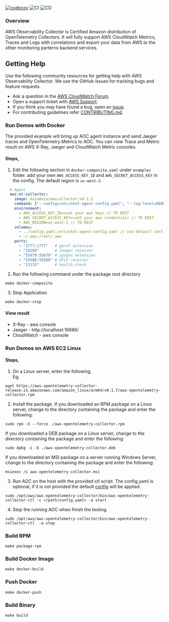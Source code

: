 [![codecov](https://codecov.io/gh/mxiamxia/aws-opentelemetry-collector/branch/master/graph/badge.svg)](https://codecov.io/gh/mxiamxia/aws-opentelemetry-collector)
![CI](https://github.com/mxiamxia/aws-opentelemetry-collector/workflows/CI/badge.svg)
![CD](https://github.com/mxiamxia/aws-opentelemetry-collector/workflows/CD/badge.svg)
### Overview
AWS Observability Collector is Certified Amazon distribution of OpenTelemetry Collectors. It will fully support AWS CloudWatch Metrics, Traces and Logs with correlations and export your data from AWS to the other monitoring parterns backend services.

## Getting Help  

Use the following community resources for getting help with AWS Observability Collector. We use the GitHub issues for tracking bugs and feature requests.  

* Ask a question in the [AWS CloudWatch Forum](https://forums.aws.amazon.com/forum.jspa?forumID=138).  
* Open a support ticket with [AWS Support](http://docs.aws.amazon.com/awssupport/latest/user/getting-started.html).  
* If you think you may have found a bug, open an [issue](https://github.com/mxiamxia/aws-opentelemetry-collector/issues/new).  
* For contributing guidelines refer [CONTRIBUTING.md](https://github.com/mxiamxia/aws-opentelemetry-collector/blob/master/CONTRIBUTING.md).

### Run Demos with Docker
The provided example will bring up AOC agent instance and send Jaeger traces and OpenTelemetry Metrics to AOC. You can view Trace and Metric result on AWS X-Ray, Jaeger and CloudWatch Metric consoles. 
#### Steps,
1. Edit the following section in ```docker-composite.yaml``` under ```examples``` folder. add your own ```AWS_ACCESS_KEY_ID``` and ```AWS_SECRET_ACCESS_KEY``` in the config. The default region is ```us-west-2```.
```yaml
  # Agent
  aws-ot-collector:
    image: mxiamxia/awscollector:v0.1.2
    command: ["--config=/etc/otel-agent-config.yaml", "--log-level=DEBUG"]
    environment:
      - AWS_ACCESS_KEY_ID=<set your aws key> // TO EDIT
      - AWS_SECRET_ACCESS_KEY=<set your aws credential> // TO EDIT
      - AWS_REGION=us-west-2 // TO EDIT
    volumes:
      - ../config.yaml:/etc/otel-agent-config.yaml // use default config
      - ~/.aws:/root/.aws
    ports:
      - "1777:1777"   # pprof extension
      - "14268"       # Jaeger receiver
      - "55679:55679" # zpages extension
      - "55680:55680" # OTLP receiver
      - "13133"       # health_check
```
2. Run the following command under the package root directory
```
make docker-composite
```
3. Stop Application
```
make docker-stop
```

#### View result
* X-Ray - aws console
* Jaeger - http://localhost:16686/
* CloudWatch - aws console

### Run Demos on AWS EC2 Linux
#### Steps,
1. On a Linux server, enter the following,  
Eg,
```
wget https://aws-opentelemetry-collector-release.s3.amazonaws.com/amazon_linux/arm64/v0.1.7/aws-opentelemetry-collector.rpm
```
2. Install the package. If you downloaded an RPM package on a Linux server, change to the directory containing the package and enter the following:  
```
sudo rpm -U --force ./aws-opentelemetry-collector.rpm
```
If you downloaded a DEB package on a Linux server, change to the directory containing the package and enter the following:
```
sudo dpkg -i -E ./aws-opentelemetry-collector.deb
```
If you downloaded an MSI package on a server running Windows Server, change to the directory containing the package and enter the following:
```
msiexec /i aws-opentelemetry-collector.msi
```
3. Run AOC on the host with the provided ctl script. The config.yaml is optional, if it is not provided the default [config](https://github.com/mxiamxia/aws-opentelemetry-collector/blob/master/config.yaml) will be applied.
```
sudo /opt/aws/aws-opentelemetry-collector/bin/aws-opentelemetry-collector-ctl -c </path/config.yaml> -a start
```
4. Stop the running AOC when finish the testing.
```
sudo /opt/aws/aws-opentelemetry-collector/bin/aws-opentelemetry-collector-ctl  -a stop
```

###  Build RPM
```
make package-rpm
```

### Build Docker Image
```
make docker-build
```

### Push Docker
```
make docker-push
```

### Build Binary
```
make build
```

